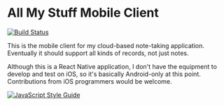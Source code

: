 # All My Stuff Mobile Client

[![Build Status](https://travis-ci.com/alflanagan/AllMyStuffClientMobile.svg?branch=master)](https://travis-ci.com/alflanagan/AllMyStuffClientMobile)

This is the mobile client for my cloud-based note-taking application. Eventually it should support
all kinds of records, not just notes.

Although this is a React Native application, I don't have the equipment to develop and test on
iOS, so it's basically Android-only at this point. Contributions from iOS programmers would be
welcome.

[![JavaScript Style Guide](https://img.shields.io/badge/code_style-standard-brightgreen.svg)](https://standardjs.com)
